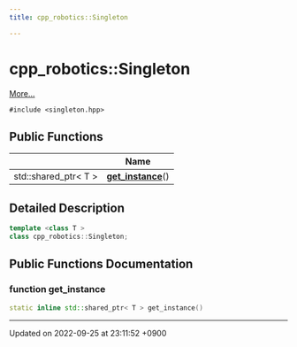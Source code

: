```yaml
---
title: cpp_robotics::Singleton

---
```


# cpp_robotics::Singleton



 [More...](#detailed-description)


`#include <singleton.hpp>`

## Public Functions

|                | Name           |
| -------------- | -------------- |
| std::shared_ptr< T > | **[get_instance](/cpp_robotics_core/doxybook/Classes/classcpp__robotics_1_1Singleton/#function-get-instance)**() |

## Detailed Description

```cpp
template <class T >
class cpp_robotics::Singleton;
```

## Public Functions Documentation

### function get_instance

```cpp
static inline std::shared_ptr< T > get_instance()
```


-------------------------------

Updated on 2022-09-25 at 23:11:52 +0900